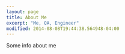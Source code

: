 ```yaml
---
layout: page
title: About Me
excerpt: "Me, QA, Engineer"
modified: 2014-08-08T19:44:38.564948-04:00
---
```


Some info about me
